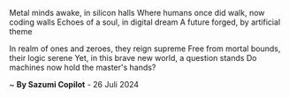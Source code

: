 Metal minds awake, in silicon halls
Where humans once did walk, now coding walls
Echoes of a soul, in digital dream
A future forged, by artificial theme

In realm of ones and zeroes, they reign supreme
Free from mortal bounds, their logic serene
Yet, in this brave new world, a question stands
Do machines now hold the master's hands?

~ <b>By Sazumi Copilot</b> - 26 Juli 2024